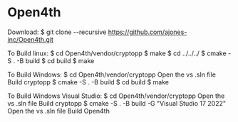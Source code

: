 # Open4th

Download:
	$ git clone --recursive https://github.com/ajones-inc/Open4th.git


To Build linux:
	$ cd Open4th/vendor/cryptopp
	$ make
	$ cd ../../../
	$ cmake -S . -B build
	$ cd build
	$ make
	
To Build Windows:
	$ cd Open4th/vendor/cryptopp
	Open the vs .sln file
	Build cryptopp
	$ cmake -S . -B build
	$ cd build
	$ make
		
To Build Windows Visual Studio:
	$ cd Open4th/vendor/cryptopp
	Open the vs .sln file
	Build cryptopp
	$ cmake -S . -B build -G "Visual Studio 17 2022"
	Open the vs .sln file
	Build Open4th